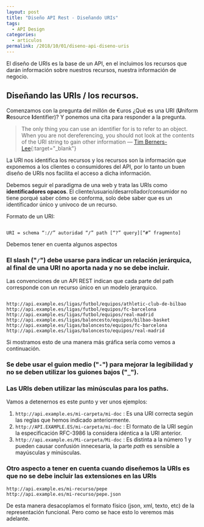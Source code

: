 ```yaml
---
layout: post
title: "Diseño API Rest - Diseñando URIs"
tags:
  - API Design
categories:
  - articulos
permalink: /2018/10/01/diseno-api-diseno-uris
---
```


El diseño de URIs es la base de un API, en el incluimos los recursos que darán información sobre nuestros recursos, nuestra información de negocio.

<!--more-->

## Diseñando las URIs / los recursos.

Comenzamos con la pregunta del millón de €uros ¿Qué es una URI (**U**niform **R**esource **I**dentifier)?
Y ponemos una cita para responder a la pregunta.

> The only thing you can use an identifier for is to refer to an object. When you are not dereferencing, you should not look at the contents of the URI string to gain other information
> — [Tim Berners-Lee](https://www.w3.org/DesignIssues/Axioms.html){:target="\_blank"}

La URI nos identifica los recursos y los recursos son la información que exponemos a los clientes o consumidores del API, por lo tanto un buen diseño de URIs nos facilita el acceso a dicha información.

Debemos seguir el paradigma de una web y trata las URIs como **identificadores opacos**. El cliente/usuario/desarrollador/consumidor no tiene porqué saber cómo se conforma, solo debe saber que es un identificador único y univoco de un recurso.

Formato de un URI:

```

URI = schema “://” autoridad “/” path [“?” query][“#” fragmento]

```

Debemos tener en cuenta algunos aspectos

### El slash ("`/`") debe usarse para indicar un relación jerárquica, al final de una URI no aporta nada y no se debe incluir.

Las convenciones de un API REST indican que cada parte del path corresponde con un recurso único en un modelo jerarquico.

```

http://api.example.es/ligas/futbol/equipos/athletic-club-de-bilbao
http://api.example.es/ligas/futbol/equipos/fc-barcelona
http://api.example.es/ligas/futbol/equipos/real-madrid
http://api.example.es/ligas/baloncesto/equipos/bilbao-basket
http://api.example.es/ligas/baloncesto/equipos/fc-barcelona
http://api.example.es/ligas/baloncesto/equipos/real-madrid

```

Si mostramos esto de una manera más gráfica sería como vemos a continuación.

<amp-img
    src="/assets/images/api-jerarquia-deportes.png"
    layout="fixed"
    height="124"
    width="567"
    alt="Jerarquia de Recursos API"
    title="Jerarquia de Recursos API"/>

### Se debe usar el guion medio ("`-`") para mejorar la legibilidad y no se deben utilizar los guiones bajos ("`_`").

### Las URIs deben utilizar las minúsculas para los paths.

Vamos a detenernos es este punto y ver unos ejemplos:

1. `http://api.example.es/mi-carpeta/mi-doc`
   : Es una URI correcta según las reglas que hemos indicado anteriormente.
2. `http://API.EXAMPLE.ES/mi-carpeta/mi-doc`
   : El formato de la URI según la especificación RFC-3986 la considera idéntica a la URI anterior.
3. `http://api.example.es/Mi-carpeta/Mi-doc`
   : Es distinta a la número 1 y pueden causar confusión innecesaria, la parte _path_ es sensible a mayúsculas y minúsculas.

### Otro aspecto a tener en cuenta cuando diseñemos la URIs es que no se debe incluir las extensiones en las URIs

```
http://api.example.es/mi-recurso/pepe
http://api.example.es/mi-recurso/pepe.json
```

De esta manera desacoplamos el formato físico (json, xml, texto, etc) de la representación funcional. Pero como se hace esto lo veremos más adelante.
